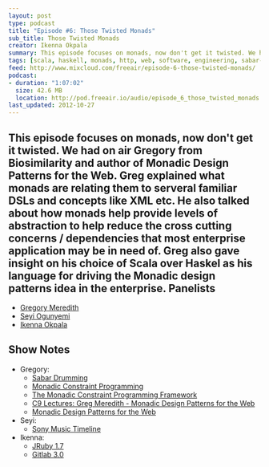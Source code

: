 ```yaml
---
layout: post
type: podcast
title: "Episode #6: Those Twisted Monads"
sub_title: Those Twisted Monads
creator: Ikenna Okpala
summary: This episode focuses on monads, now don't get it twisted. We had on air Gregory Meredith from Biosimilarity and author of Monadic Design Patterns for the Web. Greg explained what monads are, relating them to serveral familiar DSLs, concepts and structures like XML etc. He also talked about how monads help provide levels of abstraction to help reduce the cross cutting concerns / dependencies that most enterprise application may be in need of. Greg also gave insight on his choice of Scala over Haskel as his language for driving the Monadic design patterns idea in the enterprise.
tags: [scala, haskell, monads, http, web, software, engineering, sabar-drumming, senegal, web, africa]
feed: http://www.mixcloud.com/freeair/episode-6-those-twisted-monads/
podcast:
- duration: "1:07:02"
  size: 42.6 MB
  location: http://pod.freeair.io/audio/episode_6_those_twisted_monads.mp3
last_updated: 2012-10-27
---
```


This episode focuses on monads, now don't get it twisted. We had on air Gregory from Biosimilarity and author of Monadic Design Patterns for the Web. Greg explained what monads are relating them to serveral familiar DSLs and concepts like XML etc. He also talked about how monads help provide levels of abstraction to help reduce the cross cutting concerns / dependencies that most enterprise application may be in need of. Greg also gave insight on his choice of Scala over Haskel as his language for driving the Monadic design patterns idea in the enterprise.
Panelists
---------

* [Gregory Meredith](http://biosimilarity.blogspot.co.uk/)
* [Seyi Ogunyemi](http://micrypt.com)
* [Ikenna Okpala](http://twitter.com/kengimel)

Show Notes
----------

* Gregory:
  * [Sabar Drumming](http://en.wikipedia.org/wiki/Sabar)
  * [Monadic Constraint Programming](http://people.cs.kuleuven.be/~tom.schrijvers/Research/papers/monadic_cp_draft.pdf)
  * [The Monadic Constraint Programming Framework](http://people.cs.kuleuven.be/~tom.schrijvers/MCP/)
  * [C9 Lectures: Greg Meredith - Monadic Design Patterns for the Web](http://channel9.msdn.com/Series/C9-Lectures-Greg-Meredith-Monadic-Design-Patterns-for-the-Web)
  * [Monadic Design Patterns for the Web](http://www.artima.com/shop/monadic_design_patterns)
* Seyi:
  * [Sony Music Timeline](http://vimeo.com/51460511)
* Ikenna:
  * [JRuby 1.7](http://betterspecs.org/)
  * [Gitlab 3.0](http://gitlabhq.com/)